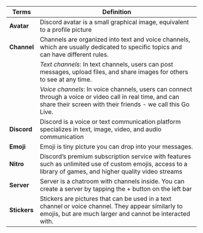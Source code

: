 | **Terms**    | **Definition**                                                                                                                                                           | 
|--------------|--------------------------------------------------------------------------------------------------------------------------------------------------------------------------|
| **Avatar**   | Discord avatar is a small graphical image, equivalent to a profile picture                                                                                               | 
| **Channel**  | Channels are organized into text and voice channels, which are usually dedicated to specific topics and can have different rules.                                        | 
|              | *Text channels*: In text channels, users can post messages, upload files, and share images for others to see at any time.                                                | 
|              | *Voice channels*: In voice channels, users can connect through a voice or video call in real time, and can share their screen with their friends - we call this Go Live. | 
| **Discord**  | Discord is a voice or text communication platform specializes in text, image, video, and audio communication                                                             |
| **Emoji**    | Emoji is tiny picture you can drop into your messages.                                                                                                                   |
| **Nitro**    | Discord’s premium subscription service with features such as unlimited use of custom emojis, access to a library of games, and higher quality video streams              |
| **Server**   | Server is a chatroom with channels inside. You can create a server by tapping the + button on the left bar                                                               |
| **Stickers** | Stickers are pictures that can be used in a text channel or voice channel. They appear similarly to emojis, but are much larger and cannot be interacted with.           | 
